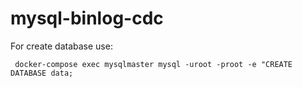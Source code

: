 # mysql-binlog-cdc

For create database use:

```
 docker-compose exec mysqlmaster mysql -uroot -proot -e "CREATE DATABASE data;
```